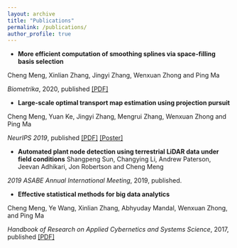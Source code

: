 ```yaml
---
layout: archive
title: "Publications"
permalink: /publications/
author_profile: true
---
```


- **More efficient computation of smoothing splines via space-filling basis selection**

Cheng Meng, Xinlian Zhang, Jingyi Zhang, Wenxuan Zhong and Ping Ma

*Biometrika*, 2020, published [[PDF]](https://ChengzijunAixiaoli.github.io/files/Biometrika.pdf)


- **Large-scale optimal transport map estimation using projection pursuit**

Cheng Meng, Yuan Ke, Jingyi Zhang, Mengrui Zhang, Wenxuan Zhong and Ping Ma

*NeurIPS 2019*, published [[PDF]](https://ChengzijunAixiaoli.github.io/files/Large_scale_optimal_transport_map_approximation_using_projection_pursuit.pdf)
[[Poster]](https://ChengzijunAixiaoli.github.io/files/PPMM_poster.pdf)



- **Automated plant node detection using terrestrial LiDAR data under field conditions**
Shangpeng Sun, Changying Li, Andrew Paterson, Jeevan Adhikari, Jon Robertson and Cheng Meng

*2019 ASABE Annual International Meeting*, 2019, published.




- **Effective statistical methods for big data analytics**

Cheng Meng, Ye Wang, Xinlian Zhang, Abhyuday Mandal, Wenxuan Zhong, and Ping Ma

*Handbook of Research on Applied Cybernetics and Systems Science*, 2017, published [[PDF]](https://ChengzijunAixiaoli.github.io/files/Effective_Statistical_Methods_for_Big_Data_Analytics.pdf)


